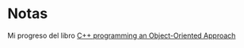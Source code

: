 # Notas

Mi progreso del libro [C++ programming an Object-Oriented Approach](https://www.amazon.com/-/es/Behrouz-Forouzan-ebook/dp/B07MVJTL2T)
